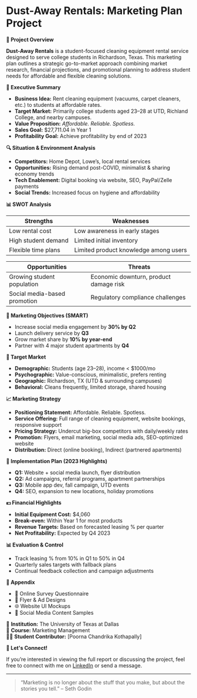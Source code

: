 # Dust-Away Rentals: Marketing Plan Project

**📌 Project Overview**

**Dust-Away Rentals** is a student-focused cleaning equipment rental service designed to serve college students in Richardson, Texas. This marketing plan outlines a strategic go-to-market approach combining market research, financial projections, and promotional planning to address student needs for affordable and flexible cleaning solutions.

**🎯 Executive Summary**

- **Business Idea:** Rent cleaning equipment (vacuums, carpet cleaners, etc.) to students at affordable rates.
- **Target Market:** Primarily college students aged 23–28 at UTD, Richland College, and nearby campuses.
- **Value Proposition:** *Affordable. Reliable. Spotless.*
- **Sales Goal:** $27,711.04 in Year 1
- **Profitability Goal:** Achieve profitability by end of 2023

**🔍 Situation & Environment Analysis**

- **Competitors:** Home Depot, Lowe’s, local rental services  
- **Opportunities:** Rising demand post-COVID, minimalist & sharing economy trends  
- **Tech Enablement:** Digital booking via website, SEO, PayPal/Zelle payments  
- **Social Trends:** Increased focus on hygiene and affordability

**📊 SWOT Analysis**

| Strengths                            | Weaknesses                               |
|--------------------------------------|------------------------------------------|
| Low rental cost                      | Low awareness in early stages            |
| High student demand                  | Limited initial inventory                |
| Flexible time plans                  | Limited product knowledge among users    |

| Opportunities                           | Threats                                  |
|-----------------------------------------|------------------------------------------|
| Growing student population              | Economic downturn, product damage risk   |
| Social media-based promotion            | Regulatory compliance challenges         |

**🎯 Marketing Objectives (SMART)**

- Increase social media engagement by **30% by Q2**
- Launch delivery service by **Q3**
- Grow market share by **10% by year-end**
- Partner with 4 major student apartments by **Q4**

**🎯 Target Market**

- **Demographic:** Students (age 23–28), income < $1000/mo  
- **Psychographic:** Value-conscious, minimalistic, prefers renting  
- **Geographic:** Richardson, TX (UTD & surrounding campuses)  
- **Behavioral:** Cleans frequently, limited storage, shared housing

**📈 Marketing Strategy**

- **Positioning Statement:** Affordable. Reliable. Spotless.  
- **Service Offering:** Full range of cleaning equipment, website bookings, responsive support  
- **Pricing Strategy:** Undercut big-box competitors with daily/weekly rates  
- **Promotion:** Flyers, email marketing, social media ads, SEO-optimized website  
- **Distribution:** Direct (online booking), Indirect (partnered apartments)

**📅 Implementation Plan (2023 Highlights)**

- **Q1:** Website + social media launch, flyer distribution  
- **Q2:** Ad campaigns, referral programs, apartment partnerships  
- **Q3:** Mobile app dev, fall campaign, UTD events  
- **Q4:** SEO, expansion to new locations, holiday promotions

**💵 Financial Highlights**

- **Initial Equipment Cost:** $4,060  
- **Break-even:** Within Year 1 for most products  
- **Revenue Targets:** Based on forecasted leasing % per quarter  
- **Net Profitability:** Expected by Q4 2023  

**📊 Evaluation & Control**

- Track leasing % from 10% in Q1 to 50% in Q4  
- Quarterly sales targets with fallback plans  
- Continual feedback collection and campaign adjustments

**📎 Appendix**

- 📄 Online Survey Questionnaire  
- 📣 Flyer & Ad Designs  
- 🌐 Website UI Mockups  
- 📱 Social Media Content Samples  

🏫 **Institution:** The University of Texas at Dallas  
📘 **Course:** Marketing Management  
👩‍🎓 **Student Contributor:** [Poorna Chandrika Kothapally]

**📢 Let's Connect!**

If you’re interested in viewing the full report or discussing the project, feel free to connect with me on [LinkedIn](https://www.linkedin.com/in/poorna-chandrika-kothapally/) or send a message.

---

> “Marketing is no longer about the stuff that you make, but about the stories you tell.” – Seth Godin
